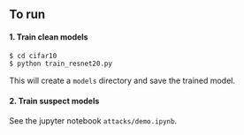 ## To run

#### 1. Train clean models

```python
$ cd cifar10 
$ python train_resnet20.py
```
This will create a `models` directory and save the trained model. 


#### 2. Train suspect models

See the jupyter notebook `attacks/demo.ipynb`.  

